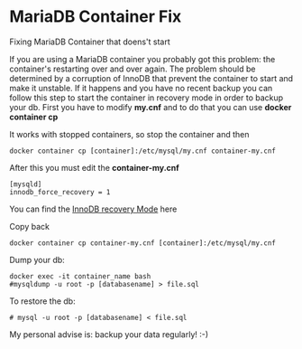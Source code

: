 # MariaDB Container Fix
Fixing MariaDB Container that doens't start

If you are using a MariaDB container you probably got this problem: the container's restarting over and over again. 
The problem should be determined by a corruption of InnoDB that prevent the container to start and make it unstable. 
If it happens and you have no recent backup you can follow this step to start the container in recovery mode in order to backup your db. 
First you have to modify **my.cnf** and to do that you can use **docker container cp** 

It works with stopped containers, so stop the container and then
```
docker container cp [container]:/etc/mysql/my.cnf container-my.cnf
```

After this you must edit the **container-my.cnf**
```
[mysqld]
innodb_force_recovery = 1
```

You can find the [InnoDB recovery Mode](https://mariadb.com/kb/en/innodb-recovery-modes/) here

Copy back 
```
docker container cp container-my.cnf [container]:/etc/mysql/my.cnf
```

Dump your db:
```
docker exec -it container_name bash
#mysqldump -u root -p [databasename] > file.sql
```

To restore the db:
```
# mysql -u root -p [databasename] < file.sql
```

My personal advise is: backup your data regularly! :-) 
